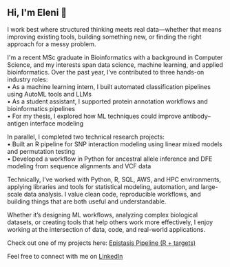 ## Hi, I'm Eleni 👋

I work best where structured thinking meets real data—whether that means improving existing tools, building something new, or finding the right approach for a messy problem.

I'm a recent MSc graduate in Bioinformatics with a background in Computer Science, and my interests span data science, machine learning, and applied bioinformatics. Over the past year, I’ve contributed to three hands-on industry roles:  
• As a machine learning intern, I built automated classification pipelines using AutoML tools and LLMs  
• As a student assistant, I supported protein annotation workflows and bioinformatics pipelines  
• For my thesis, I explored how ML techniques could improve antibody–antigen interface modeling

In parallel, I completed two technical research projects:  
• Built an R pipeline for SNP interaction modeling using linear mixed models and permutation testing  
• Developed a workflow in Python for ancestral allele inference and DFE modeling from sequence alignments and VCF data

Technically, I’ve worked with Python, R, SQL, AWS, and HPC environments, applying libraries and tools for statistical modeling, automation, and large-scale data analysis. I value clean code, reproducible workflows, and building things that are both useful and understandable.

Whether it’s designing ML workflows, analyzing complex biological datasets, or creating tools that help others work more effectively, I enjoy working at the intersection of data, code, and real-world applications.


Check out one of my projects here: [Epistasis Pipeline (R + targets)](https://github.com/ElNikolaidou/epistasis_sorghum_project)

Feel free to connect with me on [LinkedIn](https://www.linkedin.com/in/eleninikolaidou)
